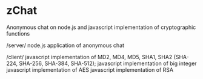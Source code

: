 zChat
=====

Anonymous chat on node.js and javascript implementation of cryptographic functions

/server/
  node.js application of anonymous chat


/client/
  javascript implementation of MD2, MD4, MD5, SHA1, SHA2 (SHA-224, SHA-256, SHA-384, SHA-512);
  javascript implementation of big integer
  javascript implementation of AES
  javascript implementation of RSA
  
